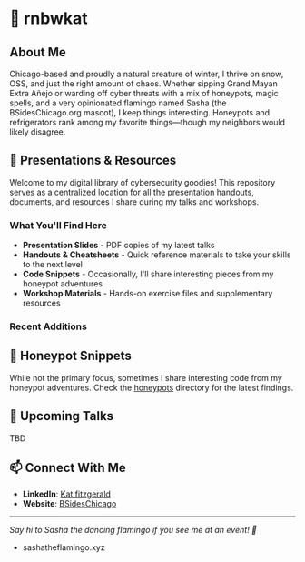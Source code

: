 # 🌈 rnbwkat

## About Me
Chicago-based and proudly a natural creature of winter, I thrive on snow, OSS, and just the right amount of chaos. Whether sipping Grand Mayan Extra Añejo or warding off cyber threats with a mix of honeypots, magic spells, and a very opinionated flamingo named Sasha (the BSidesChicago.org mascot), I keep things interesting. Honeypots and refrigerators rank among my favorite things—though my neighbors would likely disagree.

## 🎁 Presentations & Resources

Welcome to my digital library of cybersecurity goodies! This repository serves as a centralized location for all the presentation handouts, documents, and resources I share during my talks and workshops.

### What You'll Find Here

- **Presentation Slides** - PDF copies of my latest talks
- **Handouts & Cheatsheets** - Quick reference materials to take your skills to the next level
- **Code Snippets** - Occasionally, I'll share interesting pieces from my honeypot adventures
- **Workshop Materials** - Hands-on exercise files and supplementary resources

### Recent Additions

## 🍯 Honeypot Snippets

While not the primary focus, sometimes I share interesting code from my honeypot adventures. Check the [honeypots](./honeypots) directory for the latest findings.

## 📅 Upcoming Talks

TBD

## 📫 Connect With Me

- **LinkedIn**: [Kat fitzgerald](https://linkedin.com/in/katfitzgerald)
- **Website**: [BSidesChicago](https://bsideschicago.org)

---

*Say hi to Sasha the dancing flamingo if you see me at an event! 🦩*
- sashatheflamingo.xyz
